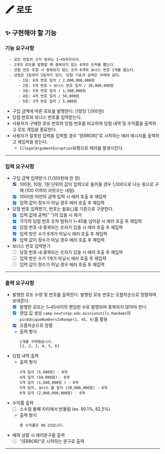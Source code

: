 # 🖍️ 로또 

## ✨ 구현해야 할 기능 
### 기능 요구사항
```
  - 로또 번호의 숫자 범위는 1~45까지이다.
  - 1개의 로또를 발행할 때 중복되지 않는 6개의 숫자를 뽑는다.
  - 당첨 번호 추첨 시 중복되지 않는 숫자 6개와 보너스 번호 1개를 봅는다.
  - 당첨은 1등부터 5등까지 있다. 당첨 기준과 금액은 아래와 같다.
      - 1등: 6개 번호 일치 / 2,000,000,000원
      - 2등: 5개 번호 + 보너스 번호 일치 / 30,000,000원
      - 3등: 5개 번호 일치 / 1,500,000원
      - 4등: 4개 번호 일치 / 50,000원
      - 5등: 3개 번호 일치 / 5,000원
```
  - 구입 금액에 따른 로또를 발행한다. (1장당 1,000원)
  - 당첨 번호와 보너스 번호를 입력받는다.
  - 사용자가 구매한 로또 번호와 당첨 번호를 비교하여 당첨 내역 및 수익률을 출력하고 로또 게임을 종료한다.
  - 사용자가 잘못된 입력을 입력할 경우 "[ERROR]"로 시작하는 에러 메시지를 출력하고 재입력을 받는다.
    - `IllegalArgumentException`유형으로 에러를 발생시킨다.
---
### 입력 요구사항
  - 구입 금액 입력받기 (1,000원에 한 장)
    - [x] 100원, 10원, 1원 단위의 값이 입력으로 들어올 경우 1,000으로 나눈 몫으로 구매 (100 이하의 자릿수는 내림)
    - [x] 1000원 미만의 금액 입력 시 에러 호출 후 재입력
    - [x] 입력 값이 정수가 아닐 경우 에러 호출 후 재입력
  - 당첨 번호 입력받기, 번호는 쉼표(,)를 기준으로 구분한다.
    - [x] 입력 값에 공백(" ")이 있을 시 제거
    - [x] 각각의 당첨 번호 숫자 범위가 1~45를 넘어갈 시 에러 호출 후 재입력
    - [x] 당첨 번호 내 중복되는 숫자가 있을 시 에러 호출 후 재입력
    - [x] 입력 받은 수가 6개가 아닐시 에러 호출 후 재입력
    - [x] 입력 값이 정수가 아닐 경우 에러 호출 후 재입력
  - 보너스 번호 입력받기
    - [ ] 당청 번호 내 중복되는 숫자가 있을 시 에러 호출 후 재입력
    - [ ] 입력 받은 수가 1개가 아닐시 에러 호출 후 재입력
    - [ ] 입력 값이 정수가 아닐 경우 에러 호출 후 재입력
---
### 출력 요구사항
  - 발행한 로또 수량 및 번호를 출력한다. 발행된 로또 번호는 오름차순으로 정렬하여 보여준다.
    - [x] 발행한 로또는 1~45사이의 랜덤한 수로 발행되며 중복되지 않아야 한다.
    - [x] 랜덤 값 생성 `camp.nextstep.edu.missionutils.Randoms`의 `pickUniqueNumbersInRange(1, 45, 6)`를 활용
    - [x] 오름차순으로 정렬
    - 출력 형식
      ```
      1개를 구매했습니다.
      [1, 2, 3, 4, 5, 6]
      ```
  - 당첨 내역 출력
    - 출력 형식
      ```
      3개 일치 (5,000원) - 0개
      4개 일치 (50,000원) - 0개
      5개 일치 (1,500,000원 ) - 0개
      5개 일치, 보너스 볼 일치 (30,000,000원) - 0개
      6개 일치 (2,000,000,000원) - 0개
      ```
  - 수익률 출력
    - [ ] 소수점 둘째 자리에서 반올림 (ex. 90.1%, 82,5%)
    - 출력 형식
      ```
      총 수익률은 90.1%입니다.
      ```
  - 예외 상황 시 에러문구를 출력
    - [ ] "[ERROR]"로 시작하는 문구로 출력

---
